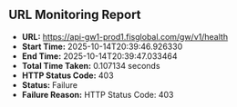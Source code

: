 ## URL Monitoring Report

- **URL:** https://api-gw1-prod1.fisglobal.com/gw/v1/health
- **Start Time:** 2025-10-14T20:39:46.926330
- **End Time:** 2025-10-14T20:39:47.033464
- **Total Time Taken:** 0.107134 seconds
- **HTTP Status Code:** 403
- **Status:** Failure
- **Failure Reason:** HTTP Status Code: 403
